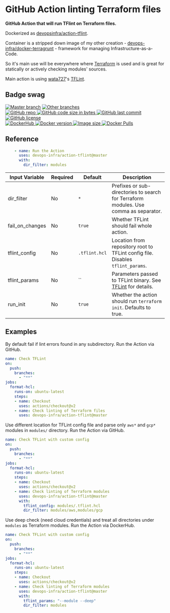 # GitHub Action linting Terraform files

**GitHub Action that will run TFlint on Terraform files.**

Dockerized as [devopsinfra/action-tflint](https://hub.docker.com/repository/docker/devopsinfra/action-tflint).

Container is a stripped down image of my other creation - [devops-infra/docker-terragrunt](https://github.com/devops-infra/docker-terragrunt) - framework for managing Infrastructure-as-a-Code.

So it's main use will be everywhere where [Terraform](https://github.com/hashicorp/terraform) is used and is great for statically or actively checking modules' sources.

Main action is using [wata727](https://github.com/wata727)'s [TFLint](https://github.com/terraform-linters/tflint).


## Badge swag
[![Master branch](https://github.com/devops-infra/action-tflint/workflows/Master%20branch/badge.svg)](https://github.com/devops-infra/action-tflint/actions?query=workflow%3A%22Master+branch%22)
[![Other branches](https://github.com/devops-infra/action-tflint/workflows/Other%20branches/badge.svg)](https://github.com/devops-infra/action-tflint/actions?query=workflow%3A%22Other+branches%22)
<br>
[
![GitHub repo](https://img.shields.io/badge/GitHub-devops--infra%2Faction--tflint-blueviolet.svg?style=plastic&logo=github)
![GitHub code size in bytes](https://img.shields.io/github/languages/code-size/devops-infra/action-tflint?color=blueviolet&label=Code%20size&style=plastic&logo=github)
![GitHub last commit](https://img.shields.io/github/last-commit/devops-infra/action-tflint?color=blueviolet&logo=github&style=plastic&label=Last%20commit)
![GitHub license](https://img.shields.io/github/license/devops-infra/action-tflint?color=blueviolet&logo=github&style=plastic&label=License)
](https://github.com/devops-infra/action-tflint "shields.io")
<br>
[
![DockerHub](https://img.shields.io/badge/DockerHub-devopsinfra%2Faction--tflint-blue.svg?style=plastic&logo=docker)
![Docker version](https://img.shields.io/docker/v/devopsinfra/action-tflint?color=blue&label=Version&logo=docker&style=plastic)
![Image size](https://img.shields.io/docker/image-size/devopsinfra/action-tflint/latest?label=Image%20size&style=plastic&logo=docker)
![Docker Pulls](https://img.shields.io/docker/pulls/devopsinfra/action-tflint?color=blue&label=Pulls&logo=docker&style=plastic)
](https://hub.docker.com/r/devopsinfra/action-tflint "shields.io")


## Reference

```yaml
    - name: Run the Action
      uses: devops-infra/action-tflint@master
      with:
        dir_filter: modules
```

| Input Variable  | Required | Default       | Description                                                                                                |
| --------------- | -------- | ------------- | ---------------------------------------------------------------------------------------------------------- |
| dir_filter      | No       | `*`           | Prefixes or sub-directories to search for Terraform modules. Use comma as separator.                       |
| fail_on_changes | No       | `true`        | Whether TFLint should fail whole action.                                                                   |
| tflint_config   | No       | `.tflint.hcl` | Location from repository root to TFLint config file. Disables `tflint_params`.                             |
| tflint_params   | No       | ``            | Parameters passed to TFLint binary. See [TFLint](https://github.com/terraform-linters/tflint) for details. |
| run_init        | No       | `true`        | Whether the action should run `terraform init`. Defaults to true.                                          |

## Examples

By default fail if lint errors found in any subdirectory. Run the Action via GitHub.
```yaml
name: Check TFLint
on:
  push:
    branches:
      - "**"
jobs:
  format-hcl:
    runs-on: ubuntu-latest
    steps:
    - name: Checkout
      uses: actions/checkout@v2
    - name: Check linting of Terraform files
      uses: devops-infra/action-tflint@master
```

Use different location for TFLint config file and parse only `aws*` and `gcp*` modules in `modules/` directory. Run the Action via GitHub.
```yaml
name: Check TFLint with custom config
on:
  push:
    branches:
      - "**"
jobs:
  format-hcl:
    runs-on: ubuntu-latest
    steps:
    - name: Checkout
      uses: actions/checkout@v2
    - name: Check linting of Terraform modules
      uses: devops-infra/action-tflint@master
      with:
        tflint_config: modules/.tflint.hcl
        dir_filter: modules/aws,modules/gcp
```

Use deep check (need cloud credentials) and treat all directories under `modules` as Terraform modules. Run the Action via DockerHub.
```yaml
name: Check TFLint with custom config
on:
  push:
    branches:
      - "**"
jobs:
  format-hcl:
    runs-on: ubuntu-latest
    steps:
    - name: Checkout
      uses: actions/checkout@v2
    - name: Check linting of Terraform modules
      uses: devops-infra/action-tflint@master
      with:
        tflint_params: "--module --deep"
        dir_filter: modules
```

